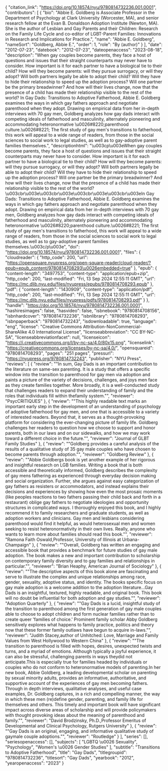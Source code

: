 {
   "citation_link": "https://doi.org/10.18574/nyu/9780814732236.001.0001",
   "contributors": [
     {
       "bio": "Abbie E. Goldberg is Associate Professor in the Department of Psychology at Clark University (Worcester, MA), and senior research fellow at the Evan B. Donaldson Adoption Institute (Newton, MA). She is the author of Lesbian and Gay Parents and their Children: Research on the Family Life Cycle and co-editor of LGBT-Parent Families: Innovations in Research and Implications for Practice.",
       "name": "Abbie E. Goldberg",
       "nameSort": "Goldberg, Abbie E.",
       "order": 1,
       "role": "By (author)"
     }
   ],
   "date": "2012-07-23",
   "datebook": "2012-07-23",
   "dateopenaccess": "2023-08-18",
   "description": "When gay couples become parents, they face a host of questions and issues that their straight counterparts may never have to consider. How important is it for each partner to have a biological tie to their child? How will they become parents: will they pursue surrogacy, or will they adopt? Will both partners legally be able to adopt their child? Will they have to hide their relationship to speed up the adoption process? Will one partner be the primary breadwinner? And how will their lives change, now that the presence of a child has made their relationship visible to the rest of the world? In Gay Dads: Transitions to Adoptive Fatherhood, Abbie E. Goldberg examines the ways in which gay fathers approach and negotiate parenthood when they adopt. Drawing on empirical data from her in-depth interviews with 70 gay men, Goldberg analyzes how gay dads interact with competing ideals of fatherhood and masculinity, alternately pioneering and accommodating heteronormative \u0026#8220;parenthood culture.\u0026#8221; The first study of gay men's transitions to fatherhood, this work will appeal to a wide range of readers, from those in the social sciences to social work to legal studies, as well as to gay-adoptive parent families themselves.",
   "descriptionhtml": "\u003cp\u003eWhen gay couples become parents, they face a host of questions and issues that their straight counterparts may never have to consider. How important is it for each partner to have a biological tie to their child? How will they become parents: will they pursue surrogacy, or will they adopt? Will both partners legally be able to adopt their child? Will they have to hide their relationship to speed up the adoption process? Will one partner be the primary breadwinner? And how will their lives change, now that the presence of a child has made their relationship visible to the rest of the world? \u003cbr\u003e\u003cbr\u003e\u003cbr\u003e\u003cbr\u003eIn Gay Dads: Transitions to Adoptive Fatherhood, Abbie E. Goldberg examines the ways in which gay fathers approach and negotiate parenthood when they adopt. Drawing on empirical data from her in-depth interviews with 70 gay men, Goldberg analyzes how gay dads interact with competing ideals of fatherhood and masculinity, alternately pioneering and accommodating heteronormative \u0026#8220;parenthood culture.\u0026#8221; The first study of gay men's transitions to fatherhood, this work will appeal to a wide range of readers, from those in the social sciences to social work to legal studies, as well as to gay-adoptive parent families themselves.\u003c/p\u003e",
   "doi": "https://doi.org/10.18574/nyu/9780814732236.001.0001",
   "files": {
     "cloudreader": {
       "http_code": 200,
       "url": "https://opensquare.nyupress.org/open-square-reader/cloud-reader/?epub=epub_content/9780814708293\u0026embedded=true"
     },
     "epub": {
       "content-length": "3497753",
       "content-type": "application/epub+zip",
       "http_code": 200,
       "last-modified": "Fri, 13 Sep 2024 12:55:11 GMT",
       "url": "https://mc.dlib.nyu.edu/files/nyupress/epubs/9780814708293.epub"
     },
     "pdf": {
       "content-length": "1430909",
       "content-type": "application/pdf",
       "http_code": 200,
       "last-modified": "Fri, 13 Sep 2024 12:55:11 GMT",
       "url": "https://mc.dlib.nyu.edu/files/nyupress/pdfs/9780814708293.pdf"
     }
   },
   "handle": "https://doi.org/10.18574/nyu/9780814732236.001.0001",
   "hashiresimages": false,
   "hasvideo": false,
   "isbnebook": "9780814708156",
   "isbnhardcover": "9780814732236",
   "isbnlibrary": "9780814708293",
   "isbnpaperback": "9780814732243",
   "isdownloadable": true,
   "language": "eng",
   "license": "Creative Commons Attribution-NonCommercial-ShareAlike 4.0 International License",
   "licenseabbreviation": "CC BY-NC-SA",
   "licenseabbreviationfacet": null,
   "licenseicon": "https://i.creativecommons.org/l/by-nc-sa/4.0/80x15.png",
   "licenselink": "https://creativecommons.org/licenses/by-nc-sa/4.0/",
   "opensquareid": "9780814708293",
   "pages": "251 pages",
   "pressurl": "https://nyupress.org/9780814732243",
   "publisher": "NYU Press",
   "reviews": [
     {
       "review": "\"In sum, Gay Dads is an important contribution to the literature on same-sex parenting. It is a study that offers a specific window into the transition to parenthood for gay men via adoption and paints a picture of the variety of decisions, challenges, and joys men face as they create families together. More broadly, it is a well-conducted study that challenges readers to expand their understanding of family and the roles that individuals fill within thefamily system.\"",
       "reviewer": "PsycCRITIQUES"
     },
     {
       "review": "\"This highly readable text marks an important early step in the development of an understanding of psychology of adoptive fatherhood for gay men, and one that is accessible to a variety of interested readers. Beyond that, it serves as a thought-provoking platform for considering the ever-changing picture of family life. Goldberg challenges her readers to question how we choose to support and honor parents, both in our laws and on our sidewalks, and how we may work toward a different choice in the future.\"",
       "reviewer": "Journal of GLBT Family Studies"
     },
     {
       "review": "\"Goldberg provides a careful analysis of the results of a qualitative study of 35 gay male couples who have chosen to become parents through adoption.\"",
       "reviewer": "Goldberg Review"
     },
     {
       "review": "\"Abbie Goldbergs book is yet another example of her rigorous and insightful research on LGB families. Writing a book that is both accessible and theoretically informed, Goldberg describes the complexity of gay mens fathering as experienced through everyday decision making and social organization. Further, she argues against easy categorization of gay fathers as resisters or accommodators, and instead explains their decisions and experiences by showing how even the most prosaic moments (like peoples reactions to two fathers passing their child back and forth in a restaurant) oblige gay fathers to negotiate ideologies and opportunity structures in complicated ways. I thoroughly enjoyed this book, and I highly recommend it to family researchers and graduate students, as well as adoption workers and clinicians. Gay men and lesbians considering parenthood would find it helpful, as would heterosexual men and women seeking to resist heteronormativity in their own lives. Really, anyone who wants to learn more about families should read this book.\"",
       "reviewer": "Ramona Faith Oswald,Professor, University of Illinois at Urbana-Champaign"
     },
     {
       "review": "\"Overall, Goldberg has written an engaging and accessible book that provides a benchmark for future studies of gay male adoption. The book makes a new and important contribution to scholarship on contemporary family diversity and to gay families and relationships in particular.\"",
       "reviewer": "Brian Heaphy, American Journal of Sociology"
     },
     {
       "review": "\"The descriptive aspects of this book alone are fascinating and serve to illustrate the complex and unique relationships among race, gender, sexuality, adoptive status, and identity. The books specific focus on gay male adoption is a welcome addition to the adoption literature...Gay Dads is an insightful, textured, highly readable, and original book. This book will no doubt be influential for both adoption and gay studies.\"",
       "reviewer": "Adoption Quarterly"
     },
     {
       "review": "\"Gay Dads is a lucid, insightful study of the transition to parenthood among the first generation of gay male couples able to choose to adopt children and form nuclear families rather than to create queer 'families of choice.' Prominent family scholar Abby Goldberg sensitively explores what happens to family practice, politics and theory now that these former family outlaws have begun to acquire in-laws.\"",
       "reviewer": "Judith Stacey,author of Unhitched:  Love, Marriage and Family Values from West Hollywood to Western China"
     },
     {
       "review": "\"The transition to parenthood is filled with hopes, desires, unexpected twists and turns, and a myriad of emotions. Although typically a joyful experience, it can also be stressful, challenging parents in ways theydid not anticipate.This is especially true for families headed by individuals or couples who do not conform to heteronormative models of parenting.In her new book, Abbie Goldberg, a leading developmental scholar on parenting by sexual minority adults, provides an informative, authoritative, and supportive account of the experiences of gay men becoming fathers. Through in depth interviews, qualitative analyses, and useful case examples, Dr. Goldberg captures, in a rich and compelling manner, the way in which these men (re)define gender, parenting, and family life for themselves and others. This timely and important book will have significant impact across diverse areas of scholarship and will provide policymakers with thought provoking ideas about the meaning of parenthood and family.\"",
       "reviewer": "David Brodzinsky, Ph.D.,Professor Emeritus of Developmental and Clinical Psychology, Rutgers University"
     },
     {
       "review": "\"Gay Dads is an original, engaging, and informative qualitative study of gaymale couple adoptions.\"",
       "reviewer": "Routledge"
     }
   ],
   "series": [],
   "seriesopenaccess": [],
   "subjects": [
     "LGBTQ \u0026 Sexuality",
     "Psychology",
     "Women's \u0026 Gender Studies"
   ],
   "subtitle": "Transitions to Adoptive Fatherhood",
   "title": "Gay Dads",
   "titlegroupid": "9780814732236",
   "titlesort": "Gay Dads",
   "yearbook": "2012",
   "yearopenaccess": "2023"
 }

